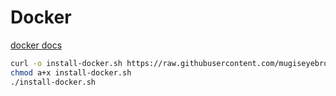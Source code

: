 # Docker

[docker docs](https://docs.docker.com/engine/install/ubuntu/)

```sh
curl -o install-docker.sh https://raw.githubusercontent.com/mugiseyebrows/install/main/docker.sh
chmod a+x install-docker.sh
./install-docker.sh
```